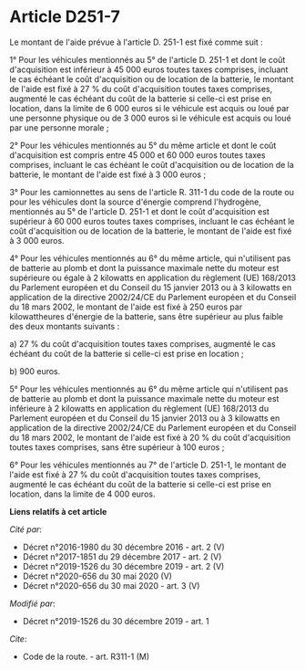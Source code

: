 # Article D251-7

Le montant de l'aide prévue à l'article D. 251-1 est fixé comme suit :

1° Pour les véhicules mentionnés au 5° de l'article D. 251-1 et dont le coût d'acquisition est inférieur à 45 000 euros
toutes taxes comprises, incluant le cas échéant le coût d'acquisition ou de location de la batterie, le montant de l'aide est
fixé à 27 % du coût d'acquisition toutes taxes comprises, augmenté le cas échéant du coût de la batterie si celle-ci est
prise en location, dans la limite de 6 000 euros si le véhicule est acquis ou loué par une personne physique ou de 3 000
euros si le véhicule est acquis ou loué par une personne morale ;

2° Pour les véhicules mentionnés au 5° du même article et dont le coût d'acquisition est compris entre 45 000 et 60 000 euros
toutes taxes comprises, incluant le cas échéant le coût d'acquisition ou de location de la batterie, le montant de l'aide est
fixé à 3 000 euros ;

3° Pour les camionnettes au sens de l'article R. 311-1 du code de la route ou pour les véhicules dont la source d'énergie
comprend l'hydrogène, mentionnés au 5° de l'article D. 251-1 et dont le coût d'acquisition est supérieur à 60 000 euros
toutes taxes comprises, incluant le cas échéant le coût d'acquisition ou de location de la batterie, le montant de l'aide est
fixé à 3 000 euros.

4° Pour les véhicules mentionnés au 6° du même article, qui n'utilisent pas de batterie au plomb et dont la puissance
maximale nette du moteur est supérieure ou égale à 2 kilowatts en application du règlement (UE) 168/2013 du Parlement
européen et du Conseil du 15 janvier 2013 ou à 3 kilowatts en application de la directive 2002/24/CE du Parlement européen et
du Conseil du 18 mars 2002, le montant de l'aide est fixé à 250 euros par kilowattheures d'énergie de la batterie, sans être
supérieur au plus faible des deux montants suivants :

a) 27 % du coût d'acquisition toutes taxes comprises, augmenté le cas échéant du coût de la batterie si celle-ci est prise en
location ;

b) 900 euros.

5° Pour les véhicules mentionnés au 6° du même article qui n'utilisent pas de batterie au plomb et dont la puissance maximale
nette du moteur est inférieure à 2 kilowatts en application du règlement (UE) 168/2013 du Parlement européen et du Conseil du
15 janvier 2013 ou à 3 kilowatts en application de la directive 2002/24/CE du Parlement européen et du Conseil du 18 mars
2002, le montant de l'aide est fixé à 20 % du coût d'acquisition toutes taxes comprises, sans être supérieur à 100 euros ;

6° Pour les véhicules mentionnés au 7° de l'article D. 251-1, le montant de l'aide est fixé à 27 % du coût d'acquisition
toutes taxes comprises, augmenté le cas échéant du coût de la batterie si celle-ci est prise en location, dans la limite de 4
000 euros.

**Liens relatifs à cet article**

_Cité par_:

  - Décret n°2016-1980 du 30 décembre 2016 - art. 2 (V)
  - Décret n°2017-1851 du 29 décembre 2017 - art. 2 (V)
  - Décret n°2019-1526 du 30 décembre 2019 - art. 2 (V)
  - Décret n°2020-656 du 30 mai 2020 (V)
  - Décret n°2020-656 du 30 mai 2020 - art. 3 (V)

_Modifié par_:

  - Décret n°2019-1526 du 30 décembre 2019 - art. 1

_Cite_:

  - Code de la route. - art. R311-1 (M)
